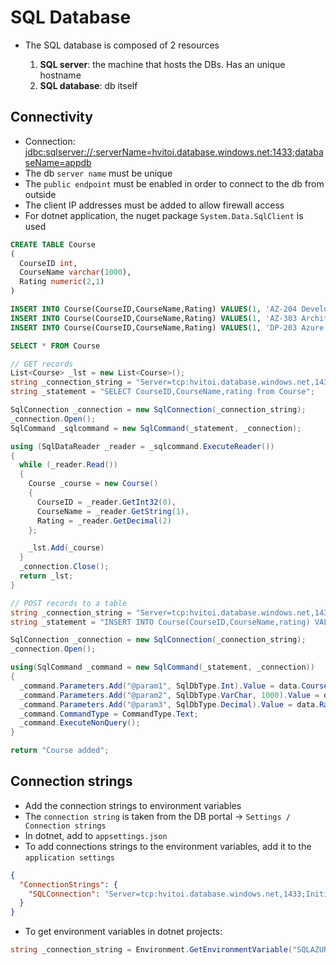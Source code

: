 # SQL Database

- The SQL database is composed of 2 resources

  1. **SQL server**: the machine that hosts the DBs. Has an unique hostname
  1. **SQL database**: db itself

## Connectivity

- Connection: <jdbc:sqlserver://;serverName=hvitoi.database.windows.net:1433;databaseName=appdb>
- The db `server name` must be unique
- The `public endpoint` must be enabled in order to connect to the db from outside
- The client IP addresses must be added to allow firewall access
- For dotnet application, the nuget package `System.Data.SqlClient` is used

```sql
CREATE TABLE Course
(
  CourseID int,
  CourseName varchar(1000),
  Rating numeric(2,1)
)

INSERT INTO Course(CourseID,CourseName,Rating) VALUES(1, 'AZ-204 Developing Azure solutions', 4.5)
INSERT INTO Course(CourseID,CourseName,Rating) VALUES(1, 'AZ-303 Architecting Azure solutions', 4.6)
INSERT INTO Course(CourseID,CourseName,Rating) VALUES(1, 'DP-203 Azure Data Engineer', 4.7)

SELECT * FROM Course
```

```cs
// GET records
List<Course> _lst = new List<Course>();
string _connection_string = "Server=tcp:hvitoi.database.windows.net,1433;Initial Catalog=appdb;Persist Security Info=False;User ID=demousr;Password={your-pass};MultipleActiveResultSets=False;Encrypt=True;TrustServerCertificate=False;Connection Timeout=30;";
string _statement = "SELECT CourseID,CourseName,rating from Course";

SqlConnection _connection = new SqlConnection(_connection_string);
_connection.Open();
SqlCommand _sqlcommand = new SqlCommand(_statement, _connection);

using (SqlDataReader _reader = _sqlcommand.ExecuteReader())
{
  while (_reader.Read())
  {
    Course _course = new Course()
    {
      CourseID = _reader.GetInt32(0),
      CourseName = _reader.GetString(1),
      Rating = _reader.GetDecimal(2)
    };

    _lst.Add(_course)
  }
  _connection.Close();
  return _lst;
}
```

```cs
// POST records to a table
string _connection_string = "Server=tcp:hvitoi.database.windows.net,1433;Initial Catalog=appdb;Persist Security Info=False;User ID=demousr;Password={your-pass};MultipleActiveResultSets=False;Encrypt=True;TrustServerCertificate=False;Connection Timeout=30;";
string _statement = "INSERT INTO Course(CourseID,CourseName,rating) VALUES(@param1,@param2,@param3)";

SqlConnection _connection = new SqlConnection(_connection_string);
_connection.Open();

using(SqlCommand _command = new SqlCommand(_statement, _connection))
{
  _command.Parameters.Add("@param1", SqlDbType.Int).Value = data.CourseID;
  _command.Parameters.Add("@param2", SqlDbType.VarChar, 1000).Value = data.CourseName;
  _command.Parameters.Add("@param3", SqlDbType.Decimal).Value = data.Rating;
  _command.CommandType = CommandType.Text;
  _command.ExecuteNonQuery();
}

return "Course added";
```

## Connection strings

- Add the connection strings to environment variables
- The `connection string` is taken from the DB portal -> `Settings / Connection strings`
- In dotnet, add to `appsettings.json`
- To add connections strings to the environment variables, add it to the `application settings`

```json
{
  "ConnectionStrings": {
    "SQLConnection": "Server=tcp:hvitoi.database.windows.net,1433;Initial Catalog=appdb;Persist Security Info=False;User ID=hvitoi;Password={your_password};MultipleActiveResultSets=False;Encrypt=True;TrustServerCertificate=False;Connection Timeout=30;"
  }
}
```

- To get environment variables in dotnet projects:

```cs
string _connection_string = Environment.GetEnvironmentVariable("SQLAZURECONNSTR_SQLConnectionString");
```
